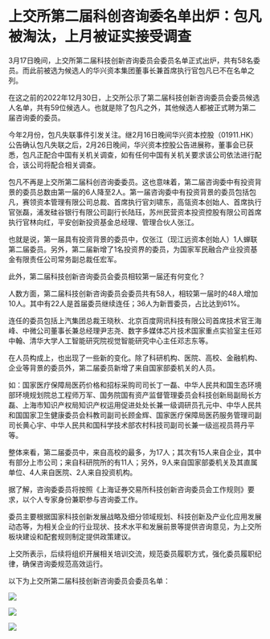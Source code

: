 # 上交所第二届科创咨询委名单出炉：包凡被淘汰，上月被证实接受调查

3月17日晚间，上交所第二届科技创新咨询委员会委员名单正式出炉，共有58名委员。而此前被选为候选人的华兴资本集团董事长兼首席执行官包凡已不在名单之列。

在这之前的2022年12月30日，上交所公示了第二届科技创新咨询委员会委员候选人名单，共有59位候选人。也就是除了包凡之外，其他候选人都被正式聘为第二届咨询委的委员。

今年2月份，包凡失联事件引发关注。继2月16日晚间华兴资本控股（01911.HK）公告确认包凡失联之后，2月26日晚间，华兴资本控股公告进展称，董事会已获悉，包凡正配合中国有关机关调查，如有任何中国有关机关要求该公司依法进行配合，该公司将配合相关调查。

包凡不再是上交所第二届科创咨询委委员。这也意味着，第二届咨询委中有投资背景的委员总数由第一届的6人降至2人。第一届咨询委中有投资背景的委员包括包凡，赛领资本管理有限公司总裁、首席执行官刘啸东，高瓴资本创始人、首席执行官张磊，浦发硅谷银行有限公司副行长陆珏，苏州民营资本投资控股有限公司首席执行官林向红，平安创新投资基金总经理、管理合伙人张江。

也就是说，第一届具有投资背景的委员中，仅张江（现江远资本创始人）1人蝉联第二届委员。另外，第二届新增了1名投资界的委员，为国家军民融合产业投资基金有限责任公司常务副总裁任宏军。

此外，第二届科技创新咨询委员会委员相较第一届还有何变化？

人数方面，第二届科技创新咨询委员会委员共有58人，相较第一届时的48人增加10人。其中有22人是首届委员继续连任；36人为新晋委员，占比达到61%。

连任的委员包括上汽集团总裁王晓秋、北京百度网讯科技有限公司首席技术官王海峰、中微公司董事长兼总经理尹志尧、数字多媒体芯片技术国家重点实验室主任邓中翰、清华大学人工智能研究院视觉智能研究中心主任邓志东等。

在人员构成上，也出现了一些新的变化。除了科研机构、医院、高校、金融机构、企业等背景的委员外，第二届委员新增了来自国家部委机关的人员。

如：国家医疗保障局医药价格和招标采购司司长丁一磊、中华人民共和国生态环境部环境规划院总工程师万军、国务院国有资产监督管理委员会科技创新局副局长方磊、上海市知识产权局知识产权运用促进处处长兼一级调研员孔元中、中华人民共和国国家卫生健康委员会科教司副司长顾金辉、国家医疗保障局医药服务管理司副司长黄心宇、中华人民共和国科学技术部农村科技司副司长兼一级巡视员蒋丹平等。

整体来看，第二届委员中，来自高校的最多，为17人；其次有15人来自企业，其中有部分上市公司；来自科研院所的有11人；另外，9人来自国家部委机关及其直属单位、4人来自医院、2人来自投资机构。

据了解，咨询委委员将按照《上海证券交易所科技创新咨询委员会工作规则》要求，以个人专家身份兼职参与咨询委工作。

委员主要根据国家科技创新发展战略及细分领域规划、科技创新及产业化应用发展动态等，为相关企业的行业现状、技术水平和发展前景等提供咨询意见，为上交所板块建设和配套规则制定提供政策建议。

上交所表示，后续将组织开展相关培训交流，规范委员履职方式，强化委员履职纪律，确保咨询委规范高效运行。

以下为上交所第二届科技创新咨询委员会委员名单：

![](https://inews.gtimg.com/newsapp_bt/0/15753775235/1000)

![](https://inews.gtimg.com/newsapp_bt/0/15753775236/1000)

![](https://inews.gtimg.com/newsapp_bt/0/15753775238/1000)

